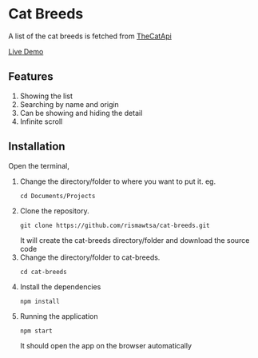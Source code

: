 # Cat Breeds

A list of the cat breeds is fetched from [TheCatApi](https://docs.thecatapi.com/api-reference/breeds/breeds-list)

[Live Demo](https://cat-breeds-green.vercel.app/)

## Features

1. Showing the list
2. Searching by name and origin
3. Can be showing and hiding the detail
4. Infinite scroll

## Installation

Open the terminal,

1. Change the directory/folder to where you want to put it.
   eg. 
   ```
   cd Documents/Projects
   ```
2. Clone the repository.
   ```
   git clone https://github.com/rismawtsa/cat-breeds.git
   ```
   It will create the cat-breeds directory/folder and download the source code
3. Change the directory/folder to cat-breeds.
   ```
   cd cat-breeds
   ```
4. Install the dependencies  
   ```
   npm install
   ```
5. Running the application 
   ```
   npm start
   ```
   It should open the app on the browser automatically
